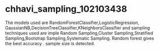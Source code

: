# chhavi_sampling_102103438
The models used are RandomForestClassifier,LogisticRegression, GaussianNB,DecisionTreeClassifier,KNeighborsClassifier and sampling techniques used are  imple Random Sampling,Cluster Sampling,Stratified Sampling,Bootstrap Sampling,Systematic Sampling. Random forest gives the best accuracy . sample size is detected.
